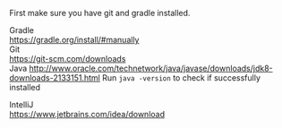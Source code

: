 First make sure you have git and gradle installed.  

Gradle  
https://gradle.org/install/#manually  
Git  
https://git-scm.com/downloads    
Java
http://www.oracle.com/technetwork/java/javase/downloads/jdk8-downloads-2133151.html
Run `java -version` to check if successfully installed

IntelliJ  
https://www.jetbrains.com/idea/download